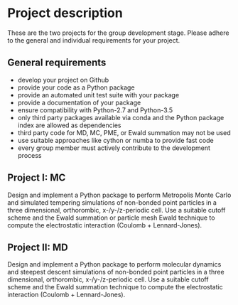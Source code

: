 # Project description

These are the two projects for the group development stage. Please adhere to the general and individual requirements for your project.

## General requirements

- develop your project on Github
- provide your code as a Python package
- provide an automated unit test suite with your package
- provide a documentation of your package
- ensure compatibility with Python-2.7 and Python-3.5
- only third party packages available via conda and the Python package index are allowed as dependencies
- third party code for MD, MC, PME, or Ewald summation may not be used
- use suitable approaches like cython or numba to provide fast code
- every group member must actively contribute to the development process

## Project I: MC

Design and implement a Python package to perform Metropolis Monte Carlo and simulated tempering simulations of non-bonded point particles in a three dimensional, orthorombic, x-/y-/z-periodic cell. Use a suitable cutoff scheme and the Ewald summation or particle mesh Ewald technique to compute the electrostatic interaction (Coulomb + Lennard-Jones).

## Project II: MD

Design and implement a Python package to perform molecular dynamics and steepest descent simulations of non-bonded point particles in a three dimensional, orthorombic, x-/y-/z-periodic cell. Use a suitable cutoff scheme and the Ewald summation technique to compute the electrostatic interaction (Coulomb + Lennard-Jones).

